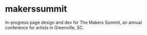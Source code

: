 makerssummit
============

In-progress page design and dev for The Makers Summit, an annual conference for artists in Greenville, SC. 
